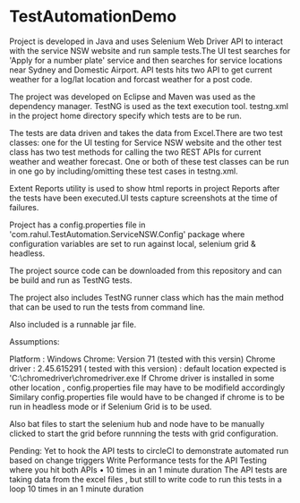 # TestAutomationDemo


Project is developed in Java and uses Selenium Web Driver API to interact with the service NSW website and run sample tests.The UI test searches for 'Apply for a number plate' service and then searches for service locations near Sydney and Domestic Airport.
API tests hits two API to get current weather for a log/lat location and forcast weather for a post code. 

The project was developed on Eclipse and Maven was used as the dependency manager.
TestNG is used as the text execution tool. testng.xml in the project home directory specify which tests are to be run.

The tests are data driven and takes the data from Excel.There are two test classes: one for the UI testing for Service NSW website and the other test class has two test methods for calling the two REST APIs for current weather and weather forecast.
One or both of these test classes can be run in one go by including/omitting these test cases in testng.xml.


Extent Reports utility is used to show html reports in project Reports after the tests have been executed.UI tests capture screenshots at the time of failures.



Project has a config.properties file in 'com.rahul.TestAutomation.ServiceNSW.Config' package where configuration variables are set to run against local, selenium grid & headless.


The project source code  can be downloaded from this repository and can be build and run as TestNG tests.

The project also includes TestNG runner class which has the main method that can be used to run the tests from command line.

Also included is a runnable jar file.

Assumptions:

Platform : Windows
Chrome: Version 71 (tested with this versin)
Chrome driver : 2.45.615291 ( tested with this version) : default location expected is 'C:\chromedriver\chromedriver.exe 
If Chrome driver is installed in some other location , config.properties file may have to be modifield accordingly 
Similary config.properties file would have to be changed if chrome is to be run in headless mode or if Selenium Grid is to be used. 

Also  bat files to start the selenium hub and node have to be manually clicked to start the grid before runnning the tests with grid configuration.


Pending:
Yet to hook the API tests to circleCI to demonstrate automated run based on change triggers
Write Performance tests for the API Testing where you hit both APIs 
•	10 times in an 1 minute duration 
The API tests are taking data from the excel files , but still to write code to run this tests in a loop 10 times in an 1 minute duration


